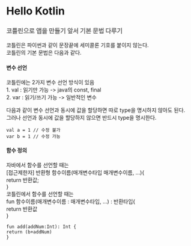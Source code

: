 <h1>Hello Kotlin</h1>
<h3 style="color:#666;">코틀린으로 앱을 만들기 앞서 기본 문법 다루기</h3>
<p>
코틀린은 파이썬과 같이 문장끝에 세미콜론 기호를 붙이지 않는다.<br>
코틀린의 기본 문법은 다음과 같다.<br>
</p>
<h4>변수 선언</h4>
<p>
코틀린에는 2가지 변수 선언 방식이 있음<br>
1. val : 읽기만 가능 -> java의 const, final<br>
2. var : 읽기/쓰기 가능 -> 일반적인 변수<br>

다음과 같이 변수 선언과 동시에 값을 할당하면 따로 type을 명시하지 않아도 된다.<br>
그러나 선언과 동시에 값을 할당하지 않으면 반드시 type을 명시한다.<br>

```
val a = 1 // 수정 불가
var b = 1 // 수정 가능
```
</p>
<h4>함수 정의</h4>
<p>
자바에서 함수를 선언할 때는<br>
[접근제한자] 반환형 함수이름(매개변수타입 매개변수이름, ...){<br>
  return 반환값;<br>
}<br>  
코틀린에서 함수를 선언할 때는<br>
fun 함수이름(매개변수이름 : 매개변수타입, ...) : 반환타입{<br>
  return 반환값<br>
}<br>
</p>

```
fun add(addNum:Int): Int {
return (b+addNum)
} 
```
